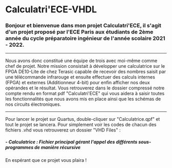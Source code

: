 # Calculatri'ECE-VHDL

### Bonjour et bienvenue dans mon projet Calculatri'ECE, il s'agit d'un projet proposé par l'ECE Paris aux étudiants de 2ème année du cycle préparatoire ingénieur de l'année scolaire 2021 - 2022.

*** 

Nous avons donc constitué une équipe de trois avec moi-même comme chef de projet. Notre mission consistait à développer une calculatrice sur le FPGA DE10-Lite de chez 
Terasic capable de recevoir des nombres saisit par une télécommande infrarouge et ensuite effectuer des calculs internes (FPGA) et externes (Additionneur 4-bit) pour 
enfin afficher nos deux opérandes et le résultat.
Vous retrouverez dans le dossier compressé notre compte rendu en format pdf "Calculatri'ECE" qui vous aidera à saisir toutes les fonctionnalités que nous avons mis en
place ainsi que les schémas de nos circuits électroniques.

---

Pour lancer le projet sur Quartus, double-cliquer sur "Calculatrice.qpf" et tout le projet se lancera.
Pour simplement voir les codes de chacun des fichiers .vhd vous retrouverez un dossier "VHD Files" :

#####  - _Calculatrice_ : Fichier principal gérant l'appel des différents sous-programmes de manière récursive




En espérant que ce projet vous plaira ! 
